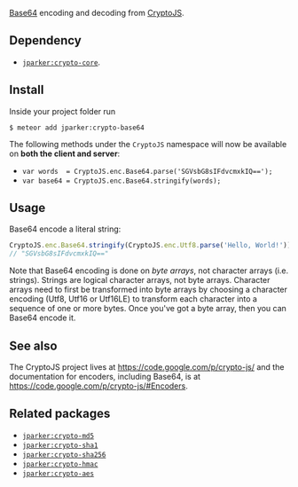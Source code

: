 [Base64](https://en.wikipedia.org/wiki/Base64) encoding and decoding
from [CryptoJS](https://code.google.com/p/crypto-js/).

Dependency
----------
- [`jparker:crypto-core`](https://github.com/p-j/meteor-crypto-core).

Install
-------

Inside your project folder run
```
$ meteor add jparker:crypto-base64
```
The following methods under the `CryptoJS` namespace will now be available
on **both the client and server**:

* `var words  = CryptoJS.enc.Base64.parse('SGVsbG8sIFdvcmxkIQ==');`
* `var base64 = CryptoJS.enc.Base64.stringify(words);`


Usage
-----

Base64 encode a literal string:
```javascript
CryptoJS.enc.Base64.stringify(CryptoJS.enc.Utf8.parse('Hello, World!'));
// "SGVsbG8sIFdvcmxkIQ=="
```

Note that Base64 encoding is done on *byte arrays*, not character arrays
(i.e. strings). Strings are logical character arrays, not byte arrays.
Character arrays need to first be transformed into byte arrays by choosing
a character encoding (Utf8, Utf16 or Utf16LE) to transform each character
into a sequence of one or more bytes. Once you've got a byte array,
then you can Base64 encode it.


See also
--------
The CryptoJS project lives at <https://code.google.com/p/crypto-js/> and
the documentation for encoders, including Base64, is at
<https://code.google.com/p/crypto-js/#Encoders>.


Related packages
----------------

- [`jparker:crypto-md5`](https://github.com/p-j/meteor-crypto-md5)
- [`jparker:crypto-sha1`](https://github.com/p-j/meteor-crypto-sha1)
- [`jparker:crypto-sha256`](https://github.com/p-j/meteor-crypto-sha256)
- [`jparker:crypto-hmac`](https://github.com/p-j/meteor-crypto-hmac)
- [`jparker:crypto-aes`](https://github.com/p-j/meteor-crypto-aes)